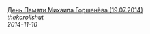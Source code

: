 <!--2014-11-10 21:00:28-->
<div class="yb">
  <a class="nodecor" href="/posts.html?rok/den_pamyati_mihaila_gorsheneva_19_07_2014">
    <img class="preview" data-videoid="BrAQIDHxWU8" src="https://i3.ytimg.com/vi/BrAQIDHxWU8/hqdefault.jpg" align="middle" alt="">
  </a>
  <div class="inlbl text">
    <a class="nodecor" href="/posts.html?rok/den_pamyati_mihaila_gorsheneva_19_07_2014">День Памяти Михаила Горшенёва (19.07.2014)</a><br>
    <i class="smaller2">thekorolishut</i><br>
    <i class="smaller3">2014-11-10</i>
  </div>
</div>
